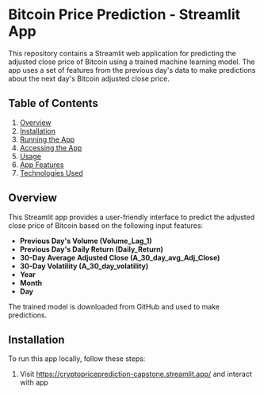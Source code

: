 # Bitcoin Price Prediction - Streamlit App

This repository contains a Streamlit web application for predicting the adjusted close price of Bitcoin using a trained machine learning model. The app uses a set of features from the previous day's data to make predictions about the next day's Bitcoin adjusted close price.

## Table of Contents
1. [Overview](#overview)
2. [Installation](#installation)
3. [Running the App](#running-the-app)
4. [Accessing the App](#accessing-the-app)
5. [Usage](#usage)
6. [App Features](#app-features)
7. [Technologies Used](#technologies-used)

## Overview

This Streamlit app provides a user-friendly interface to predict the adjusted close price of Bitcoin based on the following input features:

- **Previous Day's Volume (Volume_Lag_1)**
- **Previous Day's Daily Return (Daily_Return)**
- **30-Day Average Adjusted Close (A_30_day_avg_Adj_Close)**
- **30-Day Volatility (A_30_day_volatility)**
- **Year**
- **Month**
- **Day**

The trained model is downloaded from GitHub and used to make predictions.

## Installation

To run this app locally, follow these steps:

1. Visit https://cryptopriceprediction-capstone.streamlit.app/ and interact with app
